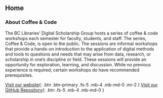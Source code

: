 ## Home
### About Coffee & Code

The BC Libraries’ Digital Scholarship Group hosts a series of coffee & code workshops each semester for faculty, students, and staff. The series, Coffee & Code, is open to the public. The sessions are informal workshops that provide a hands-on introduction to the application of digital methods and tools to questions and needs that may arise from data, research, or scholarship in one’s discipline or field. These sessions will provide an opportunity for exploration, learning, and discussion. While no previous experience is required, certain workshops do have recommended prerequisites. 




[Visit our website](https://ds.bc.edu){: .btn .btn-primary .fs-5 .mb-4 .mb-md-0 .mr-2 }   [Visit our GitHub Repository](https://github.com/BCDigSchol/coffee-code){: .btn .fs-5 .mb-4 .mb-md-0 }
